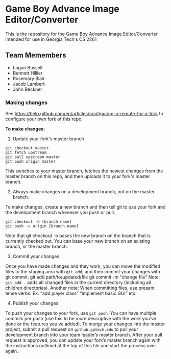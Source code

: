 # Game Boy Advance Image Editor/Converter
This is the repository for the Game Boy Advance Image Editor/Converter intended for use in Georgia Tech's CS 2261

## Team Memembers

- Logan Bussell
- Bennett Hillier
- Rosemary Blair
- Jacob Lambert
- John Beckner

### Making changes

See https://help.github.com/en/articles/configuring-a-remote-for-a-fork to configure your own fork of this repo.

**To make changes:**
1. Update your fork's master branch

```
git checkout master
git fetch upstream
git pull upstream master
git push origin master
```

This switches to your master branch, fetches the newest changes from the master branch on this repo, and then uploads it to your fork's master branch.

2. Always make changes on a development branch, not on the master branch.

To make changes, create a new branch and then tell git to use your fork and the development branch whenever you push or pull.

```
git checkout -b [branch name]
git push -u origin [branch name]
```

Note that git checkout -b bases the new branch on the branch that is currently checked out. You can base your new branch on an existing branch, or the master branch.

3. Commit your changes

Once you have made changes and they work, you can move the modified files to
the staging area with `git add`, and then commit your changes with git commit. git add path/to/updated/file
git commit -m "change file"
Note: `git add .` adds all changed files in the current directory (including all
children directories).
Another note: When committing files, use present tense verbs. Ex. “add player class” “implement basic GUI” etc.

4. Publish your changes

To push your changes to your fork, use `git push`. You can have multiple commits per push (use this to be more descriptive with the work you’ve done or the features you’ve added).
To merge your changes into the master project, submit a pull request on `github.gatech.edu` to pull your development branch into your team leader’s master branch. After your pull request is approved, you can update your fork’s master branch again with the instructions outlined at the top of this file and start the process over again.
